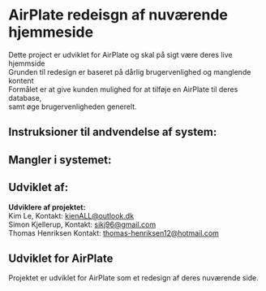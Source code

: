 # AirPlate redeisgn af nuværende hjemmeside
Dette project er udviklet for AirPlate og skal på sigt være deres live hjemmside<br>
Grunden til redesign er baseret på dårlig brugervenlighed og manglende kontent<br>
Formålet er at give kunden mulighed for at tilføje en AirPlate til deres database,<br>
samt øge brugervenligheden generelt.<br>

## Instruksioner til andvendelse af system:


## Mangler i systemet:


## Udviklet af:
**Udviklere af projektet:** <br>
Kim Le, Kontakt: kienALL@outlook.dk<br>
Simon Kjellerup, Kontakt: sikj96@gmail.com<br>
Thomas Henriksen Kontakt: thomas-henriksen12@hotmail.com<br>

## Udviklet for AirPlate
Projektet er udviklet for AirPlate som et redesign af deres nuværende side.